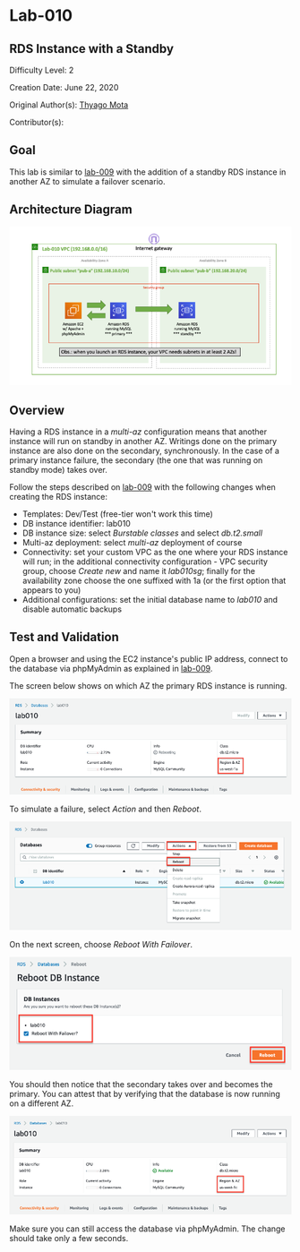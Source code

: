 # Lab-010

## RDS Instance with a Standby

Difficulty Level: 2

Creation Date: June 22, 2020

Original Author(s): [Thyago Mota](https://github.com/thyagomota)

Contributor(s):

## Goal
This lab is similar to [lab-009](../lab-009) with the addition of a standby RDS instance in another AZ to simulate a failover scenario.

## Architecture Diagram

![lab-010-arch-01](images/lab-010-arch-01.png)


## Overview
Having a RDS instance in a *multi-az* configuration means that another instance will run on standby in another AZ.  Writings done on the primary instance are also done on the secondary, synchronously. In the case of a primary instance failure, the secondary (the one that was running on standby mode) takes over.  

Follow the steps described on [lab-009](../lab-009) with the following changes when creating the RDS instance:

* Templates: Dev/Test (free-tier won't work this time)
* DB instance identifier: lab010
* DB instance size: select *Burstable classes* and select *db.t2.small*
* Multi-az deployment: select *multi-az* deployment of course
* Connectivity: set your custom VPC as the one where your RDS instance will run; in the additional connectivity configuration - VPC security group, choose *Create new* and name it *lab010sg*; finally for the availability zone choose the one suffixed with 1a (or the first option that appears to you)
* Additional configurations: set the initial database name to *lab010* and disable automatic backups

## Test and Validation

Open a browser and using the EC2 instance's public IP address, connect to the database via phpMyAdmin as explained in [lab-009](../lab-009).

The screen below shows on which AZ the primary RDS instance is running.

![lab-010-scrn-01](images/lab-010-scrn-01.png)

To simulate a failure, select *Action* and then *Reboot*.

![lab-010-scrn-02](images/lab-010-scrn-02.png)

On the next screen, choose *Reboot With Failover*.

![lab-010-scrn-03](images/lab-010-scrn-03.png)

You should then notice that the secondary takes over and becomes the primary. You can attest that by verifying that the database is now running on a different AZ.

![lab-010-scrn-04](images/lab-010-scrn-04.png)

Make sure you can still access the database via phpMyAdmin. The change should take only a few seconds. 
